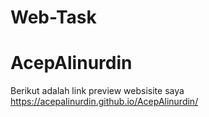 # Web-Task
# AcepAlinurdin

Berikut adalah link preview websisite saya
https://acepalinurdin.github.io/AcepAlinurdin/
